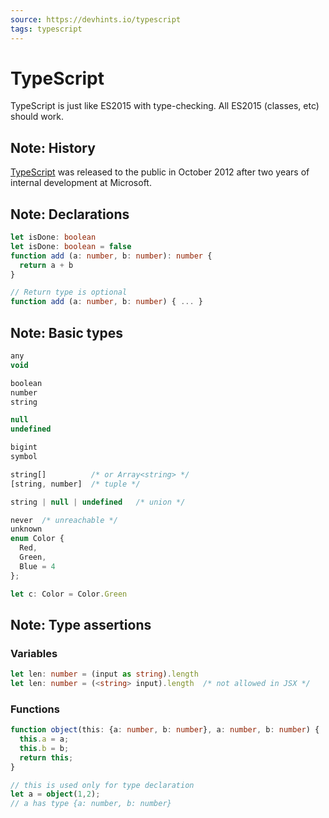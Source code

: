 ```yaml
---
source: https://devhints.io/typescript
tags: typescript
---
```


# TypeScript

TypeScript is just like ES2015 with type-checking. All ES2015 (classes, etc) should work.


## Note: History

[TypeScript](https://www.typescriptlang.org/ "#go/typescript") was released to the public in October 2012 after two years of internal development at Microsoft.


## Note: Declarations

```typescript
let isDone: boolean
let isDone: boolean = false
function add (a: number, b: number): number {
  return a + b
}

// Return type is optional
function add (a: number, b: number) { ... }
```


## Note: Basic types

```typescript
any
void

boolean
number
string

null
undefined

bigint
symbol

string[]          /* or Array<string> */
[string, number]  /* tuple */

string | null | undefined   /* union */

never  /* unreachable */
unknown
enum Color {
  Red,
  Green,
  Blue = 4
};

let c: Color = Color.Green
```


## Note: Type assertions

### Variables

```typescript
let len: number = (input as string).length
let len: number = (<string> input).length  /* not allowed in JSX */
```

### Functions

```typescript
function object(this: {a: number, b: number}, a: number, b: number) {
  this.a = a;
  this.b = b;
  return this;
}

// this is used only for type declaration
let a = object(1,2);
// a has type {a: number, b: number}
```
